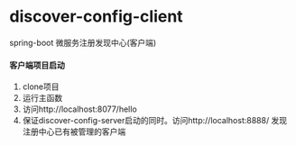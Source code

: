 # discover-config-client
spring-boot 微服务注册发现中心(客户端)

#### 客户端项目启动
1. clone项目
2. 运行主函数
3. 访问http://localhost:8077/hello
4. 保证discover-config-server启动的同时。访问http://localhost:8888/ 发现注册中心已有被管理的客户端
